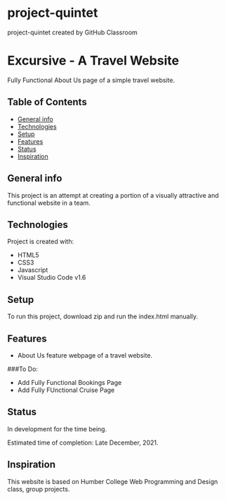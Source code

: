 # project-quintet
project-quintet created by GitHub Classroom

# Excursive - A Travel Website

Fully Functional About Us page of a simple travel website.

## Table of Contents

* [General info](#general-info)
* [Technologies](#technologies)
* [Setup](#setup)
* [Features](#features)
* [Status](#status)
* [Inspiration](#inspiration)

## General info

This project is an attempt at creating a portion of a visually attractive and functional website in a team. 

## Technologies

Project is created with: 

* HTML5
* CSS3
* Javascript  
* Visual Studio Code v1.6

## Setup
To run this project, download zip and run the index.html manually.

## Features
* About Us feature webpage of a travel website.


###To Do:

* Add Fully Functional Bookings Page
* Add Fully FUnctional Cruise Page


## Status

In development for the time being.

Estimated time of completion: Late December, 2021.


## Inspiration

This website is based on Humber College Web Programming and Design class, group projects.








